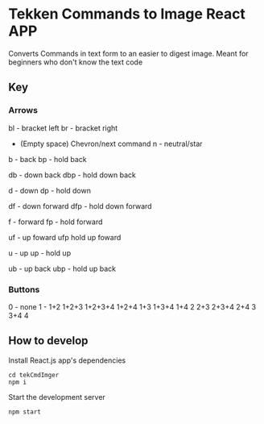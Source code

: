 # Tekken Commands to Image React APP
Converts Commands in text form to an easier to digest image. Meant for beginners who don't know the text code



## Key

### Arrows
bl - bracket left
br - bracket right
 - (Empty space) Chevron/next command
n - neutral/star

b - back
bp - hold back


db - down back
dbp - hold down back


d - down
dp - hold down


df - down forward
dfp - hold down forward 


f - forward
fp - hold forward


uf - up foward
ufp hold up foward


u - up
up - hold up


ub - up back
ubp - hold up back

### Buttons
0 - none
1 -
1+2
1+2+3
1+2+3+4
1+2+4
1+3
1+3+4
1+4
2
2+3
2+3+4
2+4
3
3+4
4


## How to develop

Install React.js app's dependencies

```
cd tekCmdImger
npm i
```

Start the development server

```
npm start
```

